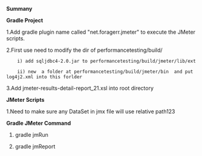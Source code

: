 **Summany**

**Gradle Project**

1.Add gradle plugin name called "net.foragerr.jmeter" to execute the JMeter scripts.

2.First use need to modify the dir of  performancetesting/build/

        i) add sqljdbc4-2.0.jar to performancetesting/build/jmeter/lib/ext
        
        ii) new  a folder at performancetesting/build/jmeter/bin  and put log4j2.xml into this forlder
    
3.Add jmeter-results-detail-report_21.xsl into root directory


**JMeter Scripts**

1.Need to make sure any DataSet in jmx file will use relative path123



**Gradle JMeter Command**

1. gradle jmRun

2. gradle jmReport

